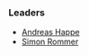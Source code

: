 ### Leaders
* [Andreas Happe](mailto:andreas.happe@owasp.org)
* [Simon Rommer](mailto:simon.rommer@owasp.org)
